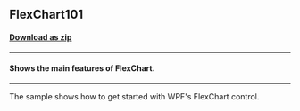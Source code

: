 ## FlexChart101
#### [Download as zip](https://downgit.github.io/#/home?url=https://github.com/GrapeCity/ComponentOne-WPF-Samples/tree/master/NET_4.5.2/C1.WPF.FlexChart/CS/FlexChart101)
____
#### Shows the main features of FlexChart.
____
The sample shows how to get started with WPF's FlexChart control.
